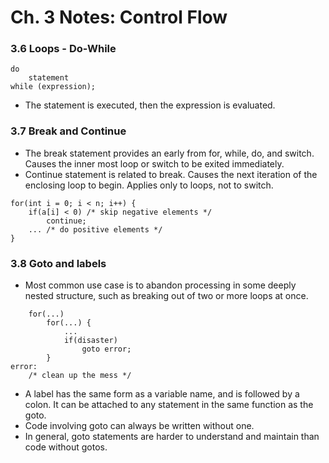 # Ch. 3 Notes: Control Flow

### 3.6 Loops - Do-While

```
do
    statement
while (expression);
```
- The statement is executed, then the expression is evaluated.

### 3.7 Break and Continue

- The break statement provides an early from for, while, do, and switch. Causes the inner most loop or switch to be exited immediately.
- Continue statement is related to break. Causes the next iteration of the enclosing loop to begin. Applies only to loops, not to switch. 
```
for(int i = 0; i < n; i++) {
    if(a[i] < 0) /* skip negative elements */
        continue;
    ... /* do positive elements */
}
```

### 3.8 Goto and labels
- Most common use case is to abandon processing in some deeply nested structure, such as breaking out of two or more loops at once. 
```
    for(...)
        for(...) {
            ...
            if(disaster)
                goto error;
        }
error:
    /* clean up the mess */
```
- A label has the same form as a variable name, and is followed by a colon. It can be attached to any statement in the same function as the goto.
- Code involving goto can always be written without one.
- In general, goto statements are harder to understand and maintain than code without gotos.
